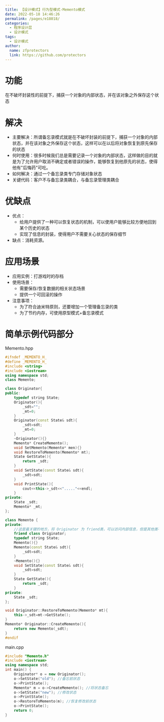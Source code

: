 ```yaml
---
title: 【设计模式】行为型模式-Memento模式
date: 2022-05-18 14:46:26
permalink: /pages/e18018/
categories: 
  - 程序设计层
  - 设计模式
tags: 
  - 设计模式
author: 
  name: zfprotectors
  link: https://github.com/protectors
---
```

# 功能
在不破坏封装性的前提下，捕获一个对象的内部状态，并在该对象之外保存这个状态
# 解决
- 主要解决：所谓备忘录模式就是在不破坏封装的前提下，捕获一个对象的内部状态，并在该对象之外保存这个状态，这样可以在以后将对象恢复到原先保存的状态
- 何时使用：很多时候我们总是需要记录一个对象的内部状态，这样做的目的就是为了允许用户取消不确定或者错误的操作，能够恢复到他原先的状态，使得他有"后悔药"可吃。
- 如何解决：通过一个备忘录类专门存储对象状态
- 关键代码：客户不与备忘录类耦合，与备忘录管理类耦合

# 优缺点
- 优点：
    - 给用户提供了一种可以恢复状态的机制，可以使用户能够比较方便地回到某个历史的状态
    - 实现了信息的封装，使得用户不需要关心状态的保存细节
- 缺点：消耗资源。

# 应用场景
- 应用实例：打游戏时的存档
- 使用场景：
    - 需要保存/恢复数据的相关状态场景
    - 提供一个可回滚的操作
- 注意事项：
    - 为了符合迪米特原则，还要增加一个管理备忘录的类
    - 为了节约内存，可使用原型模式+备忘录模式

# 简单示例代码部分

Memento.hpp
```cpp
#ifndef _MEMENTO_H_ 
#define _MEMENTO_H_ 
#include <string>
#include <iostream>
using namespace std; 
class Memento;

class Originator{
public:
	typedef string State; 
	Originator(){
		_sdt="";
		_mt=0;
	}
	Originator(const State& sdt){
		_sdt=sdt;
		_mt=0;
	}
	~Originator(){}
	Memento* CreateMemento();
	void SetMemento(Memento* men){}
	void RestoreToMemento(Memento* mt);
	State GetState(){
		return _sdt;
	}
	void SetState(const State& sdt){
		_sdt=sdt;
	}
	void PrintState(){
		cout<<this->_sdt<<"....."<<endl;
	}
private:
	State _sdt;
	Memento* _mt; 
};

class Memento {
private:
	//这是最关键的地方，将 Originator 为 friend类，可以访问内部信息，但是其他类不能访问
	friend class Originator; 
	typedef string State; 
	Memento(){}
	Memento(const State& sdt){
		_sdt=sdt;
	} 
	~Memento(){}
	void SetState(const State& sdt){
		_sdt=sdt;
	}
	State GetState(){
		return _sdt;
	}
private:
	State _sdt; 
};

void Originator::RestoreToMemento(Memento* mt){
	this->_sdt=mt->GetState();
}
Memento* Originator::CreateMemento(){
	return new Memento(_sdt);
}
#endif 
```

main.cpp
```cpp
#include "Memento.h" 
#include <iostream>
using namespace std;
int main() {
	Originator* o = new Originator();
	o->SetState("old"); //备忘前状态 
	o->PrintState();
	Memento* m = o->CreateMemento(); //将状态备忘
	o->SetState("new"); //修改状态 
	o->PrintState(); 
	o->RestoreToMemento(m); //恢复修改前状态
	o->PrintState();
	return 0; 
}
```
